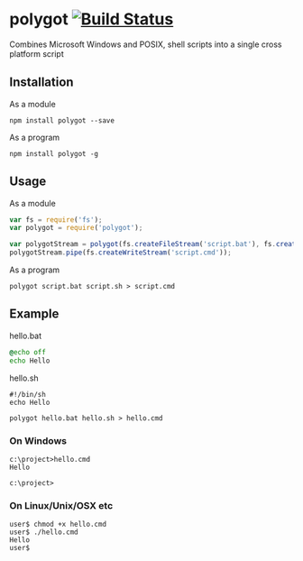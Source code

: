 # polygot [![Build Status](https://travis-ci.org/bealearts/polygot.svg)](https://travis-ci.org/bealearts/polygot)
Combines Microsoft Windows and POSIX, shell scripts into a single cross platform script

## Installation
As a module
```shell
npm install polygot --save
```

As a program
```shell
npm install polygot -g
```

## Usage
As a module
```js
var fs = require('fs');
var polygot = require('polygot');

var polygotStream = polygot(fs.createFileStream('script.bat'), fs.createFileStream('script.sh'));
polygotStream.pipe(fs.createWriteStream('script.cmd'));
```

As a program
```shell
polygot script.bat script.sh > script.cmd
```

## Example

hello.bat
```bat
@echo off
echo Hello
```

hello.sh
```shell
#!/bin/sh
echo Hello
```

```shell
polygot hello.bat hello.sh > hello.cmd
```

### On Windows
```shell
c:\project>hello.cmd
Hello

c:\project>
```

### On Linux/Unix/OSX etc
```shell
user$ chmod +x hello.cmd
user$ ./hello.cmd
Hello
user$ 
```
